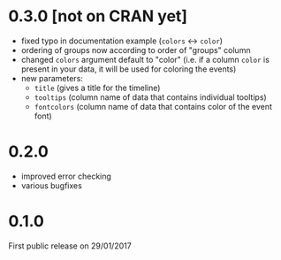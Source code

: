# 0.3.0 [not on CRAN yet]

- fixed typo in documentation example (`colors` <-> `color`)
- ordering of groups now according to order of "groups" column
- changed `colors` argument default to "color" (i.e. if a column `color` is present in your data, it will be used for coloring the events)
- new parameters: 
    + `title` (gives a title for the timeline)
    + `tooltips` (column name of data that contains individual tooltips)
    + `fontcolors` (column name of data that contains color of the event font)

# 0.2.0
- improved error checking
- various bugfixes

# 0.1.0

First public release on 29/01/2017
